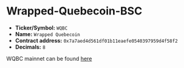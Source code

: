 # Wrapped-Quebecoin-BSC


* **Ticker/Symbol:** `WQBC`
* **Name:** `Wrapped Quebecoin`
* **Contract address:** `0x7a7aed4d561df01b11eaefe0540397959d4f58f2`
* **Decimals:** `8`

WQBC mainnet can be found [here](https://bscscan.com/token/0x7a7aed4d561df01b11eaefe0540397959d4f58f2)

